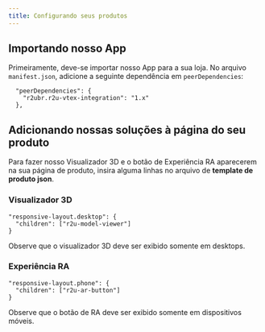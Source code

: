 ```yaml
---
title: Configurando seus produtos
---
```


## Importando nosso App

Primeiramente, deve-se importar nosso App para a sua loja. No arquivo `manifest.json`, adicione a seguinte dependência em `peerDependencies`:

```
  "peerDependencies": {
    "r2ubr.r2u-vtex-integration": "1.x"
  },
```

## Adicionando nossas soluções à página do seu produto

Para fazer nosso Visualizador 3D e o botão de Experiência RA aparecerem na sua página de produto, insira alguma linhas no arquivo de **template de produto json**.

### Visualizador 3D

```
"responsive-layout.desktop": {
  "children": ["r2u-model-viewer"]
}
```

Observe que o visualizador 3D deve ser exibido somente em desktops.

### Experiência RA

```
"responsive-layout.phone": {
  "children": ["r2u-ar-button"]
}
```

Observe que o botão de RA deve ser exibido somente em dispositivos móveis.
